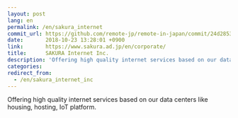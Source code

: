 ```yaml
---
layout: post
lang: en
permalink: /en/sakura_internet
commit_url: https://github.com/remote-jp/remote-in-japan/commit/24d2853f50ccec2848fa78bf477908d17b4e2d20
date:       2018-10-23 13:28:01 +0900
link:       https://www.sakura.ad.jp/en/corporate/
title:      SAKURA Internet Inc.
description: 'Offering high quality internet services based on our data centers like housing, hosting, IoT platform.'
categories: 
redirect_from:
  - /en/sakura_internet_inc
---
```


<p>Offering high quality internet services based on our data centers like housing, hosting, IoT platform.</p>
